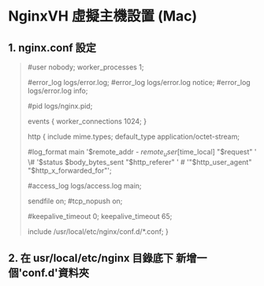 # NginxVH 虛擬主機設置 (Mac)

## 1. nginx.conf 設定

>	#user  nobody;
>	worker_processes  1;
>	
>	#error_log  logs/error.log;
>	#error_log  logs/error.log  notice;
>	#error_log  logs/error.log  info;
>	
>	#pid        logs/nginx.pid;
>	
>	
>	events {
>	worker_connections  1024;
>	}
>	
>	
>	http {
>	include       mime.types;
>	default_type  application/octet-stream;
>	
>	#log_format  main  '$remote_addr - $remote_user [$time_local] "$request" '
>	\#                  '$status $body_bytes_sent "$http_referer" '
>	\#                  '"$http_user_agent" "$http_x_forwarded_for"';
>	
>	#access_log  logs/access.log  main;
>	
>	sendfile        on;
>	#tcp_nopush     on;
>	
>	#keepalive_timeout  0;
>	keepalive_timeout  65;
>	
>	
>	
>	include /usr/local/etc/nginx/conf.d/*.conf;
>	}

## 2. 在 usr/local/etc/nginx 目錄底下 新增一個'conf.d'資料夾